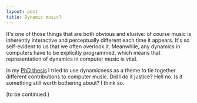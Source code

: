 ```yaml
---
layout: post
title: Dynamic music?
---
```


It's one of those things that are both obvious and elusive: of course music is inherently interactive and
perceptually different each time it appears. It's so self-evident to us that we often overlook it. Meanwhile,
any dynamics in computers have to be explicitly programmed, which means that representation of dynamics in
computer music is vital.

In my [PhD thesis](https://www.academia.edu/29340306/Dynamic_Music_Representations_for_Real-Time_Performance)
I tried to use dynamicness as a theme to tie together different contributions to computer music. Did I
do it justice? Hell no. Is it something still worth bothering about? I think so.

(to be continued.)
